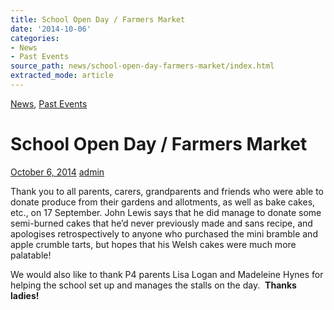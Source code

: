 ```yaml
---
title: School Open Day / Farmers Market
date: '2014-10-06'
categories:
- News
- Past Events
source_path: news/school-open-day-farmers-market/index.html
extracted_mode: article
---
```

[News](/news/), [Past Events](category/past-events/)

# School Open Day / Farmers Market

[October 6, 2014](/news/school-open-day-farmers-market/) [admin](author/admin/)

Thank you to all parents, carers, grandparents and friends who were able to donate produce from their gardens and allotments, as well as bake cakes, etc., on 17 September. John Lewis says that he did manage to donate some semi-burned cakes that he’d never previously made and sans recipe, and apologises retrospectively to anyone who purchased the mini bramble and apple crumble tarts, but hopes that his Welsh cakes were much more palatable!

We would also like to thank P4 parents Lisa Logan and Madeleine Hynes for helping the school set up and manages the stalls on the day.&nbsp; **Thanks ladies!**
